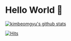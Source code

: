 # Hello World 👋 

[![kimbeomgyu's github stats](https://github-readme-stats-nafomwicv-dorado.vercel.app/api?username=kimbeomgyu&hide=stars,issues&show_icons=true&bg_color=DEG,FF6600,660066&text_color=FFF&title_color=FFF&icon_color=FFF)](https://github.com/kimbeomgyu)

[![Hits](https://hits.seeyoufarm.com/api/count/incr/badge.svg?url=https%3A%2F%2Fgithub.com%2Fkimbeomgyu&count_bg=%23FF8800&title_bg=%23333333&icon=go.svg&icon_color=%23FF8800&title=hits&edge_flat=false)](https://hits.seeyoufarm.com)

<!--
**kimbeomgyu/kimbeomgyu** is a ✨ _special_ ✨ repository because its `README.md` (this file) appears on your GitHub profile.

Here are some ideas to get you started:

- 🔭 I’m currently working on ...
- 🌱 I’m currently learning ...
- 👯 I’m looking to collaborate on ...
- 🤔 I’m looking for help with ...
- 💬 Ask me about ...
- 📫 How to reach me: ...
- 😄 Pronouns: ...
- ⚡ Fun fact: ...
-->
